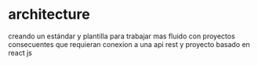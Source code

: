 # architecture
creando un estándar y plantilla para trabajar mas fluido con proyectos consecuentes que requieran conexion a una api rest y proyecto basado en react js
